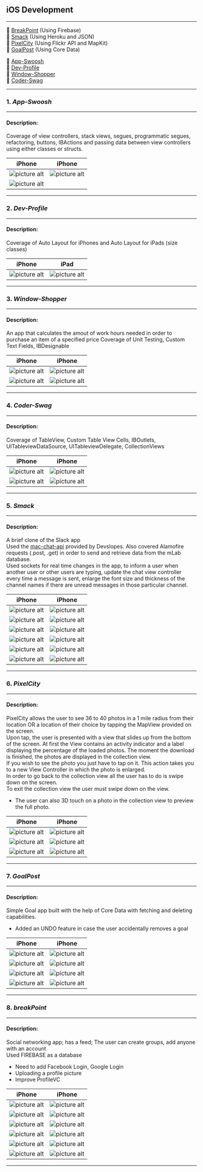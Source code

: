 ## iOS Development ##

- - - -

📌 [BreakPoint](https://github.com/andrei-blaj/iOS#8-breakpoint) (Using Firebase) <br />
📌 [Smack](https://github.com/andrei-blaj/iOS#5-smack) (Using Heroku and JSON) <br />
📌 [PixelCity](https://github.com/andrei-blaj/iOS#6-pixelcity) (Using Flickr API and MapKit) <br />
📌 [GoalPost](https://github.com/andrei-blaj/iOS#7-goalpost) (Using Core Data) <br />


📌 [App-Swoosh](https://github.com/andrei-blaj/iOS#1-app-swoosh) <br />
📌 [Dev-Profile](https://github.com/andrei-blaj/iOS#2-dev-profile) <br />
📌 [Window-Shopper](https://github.com/andrei-blaj/iOS#3-window-shopper) <br />
📌 [Coder-Swag](https://github.com/andrei-blaj/iOS#4-coder-swag) <br />

- - - -

### __1.__ _App-Swoosh_ ###

- - - -

#### Description: ####
Coverage of view controllers, stack views, segues, programmatic segues, refactoring, buttons, IBActions and passing data between view controllers using either classes or structs.  

iPhone             	                           									                     		     | iPhone
:-----------------------------------------------------------------------------------------------------------------------------------------------------------:|:-------------------------------------------------------------------------------------------------------------------------------------------------------------:
![picture alt](https://github.com/andrei-blaj/iOS/blob/master/app-swoosh/Screenshots/1.png?raw=true "First screen") | ![picture alt](https://github.com/andrei-blaj/iOS/blob/master/app-swoosh/Screenshots/2.png?raw=true "Second screen")
![picture alt](https://github.com/andrei-blaj/iOS/blob/master/app-swoosh/Screenshots/3.png?raw=true "Third screen") |

- - - -

### __2.__ _Dev-Profile_ ###

- - - -

#### Description: ####
Coverage of Auto Layout for iPhones and Auto Layout for iPads (size classes)

iPhone	                           									                     		   	             | iPad
:-----------------------------------------------------------------------------------------------------------------------------------------------------------:|:-------------------------------------------------------------------------------------------------------------------------------------------------------------:
![picture alt](https://github.com/andrei-blaj/iOS/blob/master/dev-profile/Screenshots/1.png?raw=true "First screen") | ![picture alt](https://github.com/andrei-blaj/iOS/blob/master/dev-profile/Screenshots/2.png?raw=true "Second screen")

- - - -

### __3.__ _Window-Shopper_ ###

- - - -

#### Description: ####
An app that calculates the amout of work hours needed in order to purchase an item of a specified price
Coverage of Unit Testing, Custom Text Fields, IBDesignable

iPhone                                                                                                                  | iPhone
:-----------------------------------------------------------------------------------------------------------------------------------------------------------:|:-------------------------------------------------------------------------------------------------------------------------------------------------------------:
![picture alt](https://github.com/andrei-blaj/iOS/blob/master/window-shopper/Screenshots/1.png?raw=true "First screen") | ![picture alt](https://github.com/andrei-blaj/iOS/blob/master/window-shopper/Screenshots/2.png?raw=true "Second screen")
![picture alt](https://github.com/andrei-blaj/iOS/blob/master/window-shopper/Screenshots/3.png?raw=true "Third screen") | ![picture alt](https://github.com/andrei-blaj/iOS/blob/master/window-shopper/Screenshots/4.png?raw=true "Fourth screen")

- - - -

### __4.__ _Coder-Swag_ ###

- - - -

#### Description: ####
Coverage of TableView, Custom Table View Cells, IBOutlets, UITableviewDataSource, UITableviewDelegate, CollectionViews

iPhone                                                                                                                  | iPhone
:-----------------------------------------------------------------------------------------------------------------------------------------------------------:|:-------------------------------------------------------------------------------------------------------------------------------------------------------------:
![picture alt](https://github.com/andrei-blaj/iOS/blob/master/coder-swag/Screenshots/1.png?raw=true "First screen") | ![picture alt](https://github.com/andrei-blaj/iOS/blob/master/coder-swag/Screenshots/2.png?raw=true "Second screen")
![picture alt](https://github.com/andrei-blaj/iOS/blob/master/coder-swag/Screenshots/3.png?raw=true "Third screen") | ![picture alt](https://github.com/andrei-blaj/iOS/blob/master/coder-swag/Screenshots/4.png?raw=true "Fourth screen")

- - - -

### __5.__ _Smack_ ###

- - - -

#### Description: ####
A brief clone of the Slack app <br />
Used the [mac-chat-api](https://github.com/devslopes/mac-chat-api) provided by Devslopes. Also covered Alamofire requests (.post, .get) in order to send and retrieve data from the mLab database. <br />
Used sockets for real time changes in the app, to inform a user when another user or other users are typing, update the chat view controller every time a message is sent, enlarge the font size and thickness of the channel names if there are unread messages in those particular channel. <br />

iPhone                                                                                                                  | iPhone
:-----------------------------------------------------------------------------------------------------------------------------------------------------------:|:-------------------------------------------------------------------------------------------------------------------------------------------------------------:
![picture alt](https://github.com/andrei-blaj/iOS/blob/master/Smack/Screenshots/1.png?raw=true "First screen") | ![picture alt](https://github.com/andrei-blaj/iOS/blob/master/Smack/Screenshots/2.png?raw=true "Second screen")
![picture alt](https://github.com/andrei-blaj/iOS/blob/master/Smack/Screenshots/3.png?raw=true "First screen") | ![picture alt](https://github.com/andrei-blaj/iOS/blob/master/Smack/Screenshots/4.png?raw=true "Second screen")
![picture alt](https://github.com/andrei-blaj/iOS/blob/master/Smack/Screenshots/5.png?raw=true "First screen") | ![picture alt](https://github.com/andrei-blaj/iOS/blob/master/Smack/Screenshots/6.png?raw=true "Second screen")
![picture alt](https://github.com/andrei-blaj/iOS/blob/master/Smack/Screenshots/7.png?raw=true "First screen") | ![picture alt](https://github.com/andrei-blaj/iOS/blob/master/Smack/Screenshots/8.png?raw=true "Second screen")
![picture alt](https://github.com/andrei-blaj/iOS/blob/master/Smack/Screenshots/9.png?raw=true "First screen") | ![picture alt](https://github.com/andrei-blaj/iOS/blob/master/Smack/Screenshots/10.png?raw=true "Second screen")
![picture alt](https://github.com/andrei-blaj/iOS/blob/master/Smack/Screenshots/11.png?raw=true "First screen") | ![picture alt](https://github.com/andrei-blaj/iOS/blob/master/Smack/Screenshots/12.png?raw=true "Second screen")

- - - -

### __6.__ _PixelCity_ ###

- - - -

#### Description: ####
PixelCity allows the user to see 36 to 40 photos in a 1 mile radius from their location OR a location of their choice by tapping the MapView provided on the screen. <br />
Upon tap, the user is presented with a view that slides up from the bottom of the screen. At first the View contains an activity indicator and a label displaying the percentage of the loaded photos. The moment the download is finished, the photos are displayed in the collection view. <br />
If you wish to see the photo you just have to tap on it. This action takes you to a new View Controller in which the photo is enlarged. <br />
In order to go back to the collection view all the user has to do is swipe down on the screen. <br />
To exit the collection view the user must swipe down on the view. <br />
* The user can also 3D touch on a photo in the collection view to preview the full photo.

iPhone                                                                                                                  | iPhone
:-----------------------------------------------------------------------------------------------------------------------------------------------------------:|:-------------------------------------------------------------------------------------------------------------------------------------------------------------:
![picture alt](https://github.com/andrei-blaj/iOS/blob/master/PixelCity/Screenshots/1.PNG?raw=true "First screen") | ![picture alt](https://github.com/andrei-blaj/iOS/blob/master/PixelCity/Screenshots/2.PNG?raw=true "Second screen")
![picture alt](https://github.com/andrei-blaj/iOS/blob/master/PixelCity/Screenshots/3.PNG?raw=true "First screen") | ![picture alt](https://github.com/andrei-blaj/iOS/blob/master/PixelCity/Screenshots/4.PNG?raw=true "Second screen")
![picture alt](https://github.com/andrei-blaj/iOS/blob/master/PixelCity/Screenshots/5.PNG?raw=true "First screen") | ![picture alt](https://github.com/andrei-blaj/iOS/blob/master/PixelCity/Screenshots/6.PNG?raw=true "Second screen")

- - - -

### __7.__ _GoalPost_ ###

- - - -

#### Description: ####
Simple Goal app built with the help of Core Data with fetching and deleting capabilities. <br />
* Added an UNDO feature in case the user accidentally removes a goal  

iPhone                                                                                                                  | iPhone
:-----------------------------------------------------------------------------------------------------------------------------------------------------------:|:-------------------------------------------------------------------------------------------------------------------------------------------------------------:
![picture alt](https://github.com/andrei-blaj/iOS/blob/master/GoalPost/Screenshots/1.PNG?raw=true "First screen") | ![picture alt](https://github.com/andrei-blaj/iOS/blob/master/GoalPost/Screenshots/2.PNG?raw=true "Second screen")
![picture alt](https://github.com/andrei-blaj/iOS/blob/master/GoalPost/Screenshots/3.PNG?raw=true "First screen") | ![picture alt](https://github.com/andrei-blaj/iOS/blob/master/GoalPost/Screenshots/4.PNG?raw=true "Second screen")
![picture alt](https://github.com/andrei-blaj/iOS/blob/master/GoalPost/Screenshots/5.PNG?raw=true "First screen") | ![picture alt](https://github.com/andrei-blaj/iOS/blob/master/GoalPost/Screenshots/6.PNG?raw=true "Second screen")
![picture alt](https://github.com/andrei-blaj/iOS/blob/master/GoalPost/Screenshots/7.PNG?raw=true "First screen") | ![picture alt](https://github.com/andrei-blaj/iOS/blob/master/GoalPost/Screenshots/8.PNG?raw=true "Second screen")

- - - -

### __8.__ _breakPoint_ ###

- - - -

#### Description: ####
Social networking app; has a feed; The user can create groups, add anyone with an account <br />
Used FIREBASE as a database <br />
* Need to add Facebook Login, Google Login
* Uploading a profile picture
* Improve ProfileVC

iPhone                                                                                                                  | iPhone
:-----------------------------------------------------------------------------------------------------------------------------------------------------------:|:-------------------------------------------------------------------------------------------------------------------------------------------------------------:
![picture alt](https://github.com/andrei-blaj/iOS/blob/master/breakPoint/Screenshots/1.PNG?raw=true "First screen") | ![picture alt](https://github.com/andrei-blaj/iOS/blob/master/breakPoint/Screenshots/2.PNG?raw=true "Second screen")
![picture alt](https://github.com/andrei-blaj/iOS/blob/master/breakPoint/Screenshots/3.PNG?raw=true "First screen") | ![picture alt](https://github.com/andrei-blaj/iOS/blob/master/breakPoint/Screenshots/4.PNG?raw=true "Second screen")
![picture alt](https://github.com/andrei-blaj/iOS/blob/master/breakPoint/Screenshots/5.PNG?raw=true "First screen") | ![picture alt](https://github.com/andrei-blaj/iOS/blob/master/breakPoint/Screenshots/6.PNG?raw=true "Second screen")
![picture alt](https://github.com/andrei-blaj/iOS/blob/master/breakPoint/Screenshots/7.PNG?raw=true "First screen") | ![picture alt](https://github.com/andrei-blaj/iOS/blob/master/breakPoint/Screenshots/8.PNG?raw=true "Second screen")
![picture alt](https://github.com/andrei-blaj/iOS/blob/master/breakPoint/Screenshots/9.PNG?raw=true "First screen") | ![picture alt](https://github.com/andrei-blaj/iOS/blob/master/breakPoint/Screenshots/10.PNG?raw=true "Second screen")
![picture alt](https://github.com/andrei-blaj/iOS/blob/master/breakPoint/Screenshots/11.PNG?raw=true "First screen") | ![picture alt](https://github.com/andrei-blaj/iOS/blob/master/breakPoint/Screenshots/12.PNG?raw=true "Second screen")

- - - -
